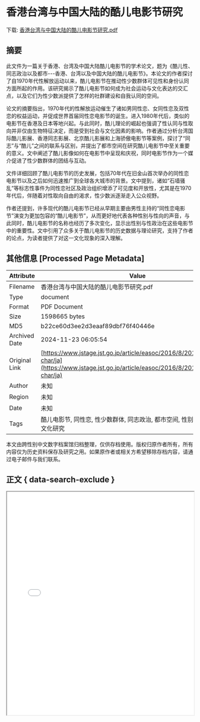 # 香港台湾与中国大陆的酷儿电影节研究

<!-- tcd_download_link -->
下载: <a href="../香港台湾与中国大陆的酷儿电影节研究.pdf" download>香港台湾与中国大陆的酷儿电影节研究.pdf</a>
<!-- tcd_download_link_end -->

## 摘要

<!-- tcd_abstract -->
此文件为一篇关于香港、台湾及中国大陆酷儿电影节的学术论文，题为《酷儿性、同志政治以及都市---香港、台湾以及中国大陆的酷儿电影节》。本论文的作者探讨了自1970年代性解放运动以来，酷儿电影节在推动性少数群体可见性和身份认同方面所起的作用。该研究揭示了酷儿电影节如何成为社会运动与文化表达的交汇点，以及它们为性少数派提供了怎样的社群建设和自我认同的空间。

论文的摘要指出，1970年代的性解放运动催生了诸如男同性恋、女同性恋及双性恋的权益运动，并促成世界首届同性恋电影节的诞生。进入1980年代后，类似的电影节在香港及日本等地兴起。与此同时，酷儿理论的崛起也强调了性认同与性取向并非仅由生物特征决定，而是受到社会与文化因素的影响。作者通过分析台湾国际酷儿影展、香港同志影展、北京酷儿影展和上海骄傲电影节等案例，探讨了“同志”与“酷儿”之间的联系与区别，并提出了都市空间在研究酷儿电影节中至关重要的意义。文中阐述了酷儿影像如何在电影节中呈现和庆祝，同时电影节作为一个媒介促进了性少数群体的团结与互动。

文件详细回顾了酷儿电影节的历史发展，包括70年代在旧金山首次举办的同性恋电影节以及之后如何迅速推广到全球各大城市的背景。文中提到，诸如“石墙骚乱”等标志性事件为同性恋社区及政治组织增添了可见度和开放性，尤其是在1970年代后，伴随着对性取向自由的渴求，性少数派逐渐走入公众视野。

作者还提到，许多现代的酷儿电影节已经从早期主要由男性主持的“同性恋电影节”演变为更加包容的“酷儿电影节”，从而更好地代表各种性别与性向的声音，与此同时，酷儿电影节的名称也经历了多次变化，显示出性别与性政治在这些电影节中的重要性。文中引用了众多关于酷儿电影节的历史数据与理论研究，支持了作者的论点，为读者提供了对这一文化现象的深入理解。

<!-- tcd_abstract_end -->

## 其他信息 [Processed Page Metadata]

| Attribute       | Value                                  |
|-----------------|----------------------------------------|
| Filename        | 香港台湾与中国大陆的酷儿电影节研究.pdf                             |
| Type            | document                                 |
| Format          | PDF Document                               |
| Size            | 1598665 bytes                           |
| MD5             | b22ce60d3ee2d3eaaf89dbf76f40446e                                  |
| Archived Date   | 2024-11-23 06:05:54                             |
| Original Link   | [https://www.jstage.jst.go.jp/article/easoc/2016/8/2016_207/_pdf/-char/ja](https://www.jstage.jst.go.jp/article/easoc/2016/8/2016_207/_pdf/-char/ja)                         |
| Author          | 未知                               |
| Region          | 未知                               |
| Date            | 未知                                 |
| Tags            | 酷儿电影节, 同性恋, 性少数群体, 同志政治, 都市空间, 性别政治, 性别认同, 文化研究                                 |

本文由跨性别中文数字档案馆归档整理，仅供存档使用。版权归原作者所有，所有内容仅为历史资料保存及研究之用。如果原作者或相关方希望移除存档内容，请通过电子邮件与我们联系。

## 正文 { data-search-exclude }

<!-- tcd_main_text -->
<iframe src="../香港台湾与中国大陆的酷儿电影节研究.pdf" width="100%" height="600px">
    <p>无法显示PDF，请下载查看。</p>
</iframe>
<!-- tcd_main_text_end -->

